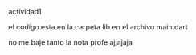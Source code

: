 actividad1



el codigo esta en la carpeta lib en  el archivo main.dart

no me baje tanto la nota profe ajjajaja